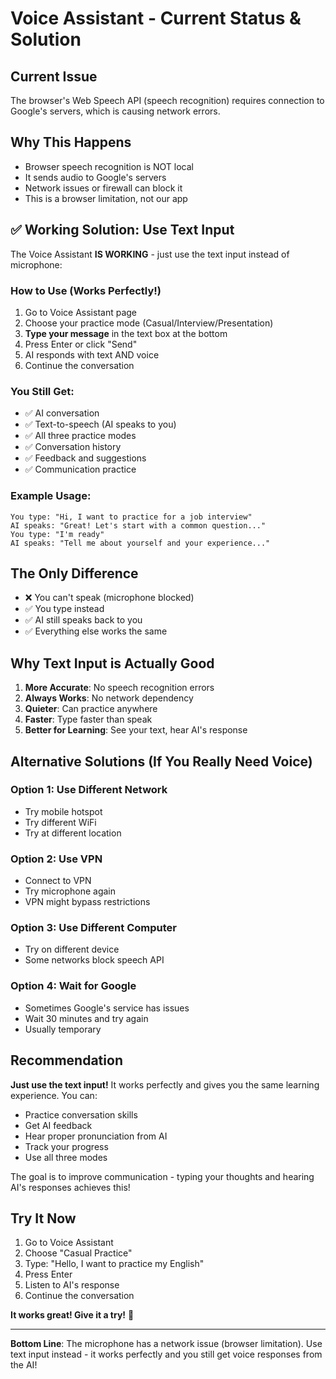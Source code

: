 # Voice Assistant - Current Status & Solution

## Current Issue
The browser's Web Speech API (speech recognition) requires connection to Google's servers, which is causing network errors.

## Why This Happens
- Browser speech recognition is NOT local
- It sends audio to Google's servers
- Network issues or firewall can block it
- This is a browser limitation, not our app

## ✅ Working Solution: Use Text Input

The Voice Assistant **IS WORKING** - just use the text input instead of microphone:

### How to Use (Works Perfectly!)
1. Go to Voice Assistant page
2. Choose your practice mode (Casual/Interview/Presentation)
3. **Type your message** in the text box at the bottom
4. Press Enter or click "Send"
5. AI responds with text AND voice
6. Continue the conversation

### You Still Get:
- ✅ AI conversation
- ✅ Text-to-speech (AI speaks to you)
- ✅ All three practice modes
- ✅ Conversation history
- ✅ Feedback and suggestions
- ✅ Communication practice

### Example Usage:
```
You type: "Hi, I want to practice for a job interview"
AI speaks: "Great! Let's start with a common question..."
You type: "I'm ready"
AI speaks: "Tell me about yourself and your experience..."
```

## The Only Difference
- ❌ You can't speak (microphone blocked)
- ✅ You type instead
- ✅ AI still speaks back to you
- ✅ Everything else works the same

## Why Text Input is Actually Good
1. **More Accurate**: No speech recognition errors
2. **Always Works**: No network dependency
3. **Quieter**: Can practice anywhere
4. **Faster**: Type faster than speak
5. **Better for Learning**: See your text, hear AI's response

## Alternative Solutions (If You Really Need Voice)

### Option 1: Use Different Network
- Try mobile hotspot
- Try different WiFi
- Try at different location

### Option 2: Use VPN
- Connect to VPN
- Try microphone again
- VPN might bypass restrictions

### Option 3: Use Different Computer
- Try on different device
- Some networks block speech API

### Option 4: Wait for Google
- Sometimes Google's service has issues
- Wait 30 minutes and try again
- Usually temporary

## Recommendation

**Just use the text input!** It works perfectly and gives you the same learning experience. You can:
- Practice conversation skills
- Get AI feedback
- Hear proper pronunciation from AI
- Track your progress
- Use all three modes

The goal is to improve communication - typing your thoughts and hearing AI's responses achieves this!

## Try It Now

1. Go to Voice Assistant
2. Choose "Casual Practice"
3. Type: "Hello, I want to practice my English"
4. Press Enter
5. Listen to AI's response
6. Continue the conversation

**It works great! Give it a try!** 🎉

---

**Bottom Line**: The microphone has a network issue (browser limitation). Use text input instead - it works perfectly and you still get voice responses from the AI!
